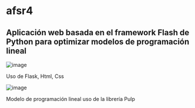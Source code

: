 # afsr4
## Aplicación web basada en el framework Flash de Python para optimizar modelos de programación lineal

![image](https://user-images.githubusercontent.com/56358504/121079553-e7588e00-c79f-11eb-8391-447ce76d0f18.png)


Uso de Flask, Html, Css

![image](https://user-images.githubusercontent.com/56358504/121079625-fb03f480-c79f-11eb-9b78-664c91f85cba.png)


Modelo de programación lineal
uso de la librería Pulp
